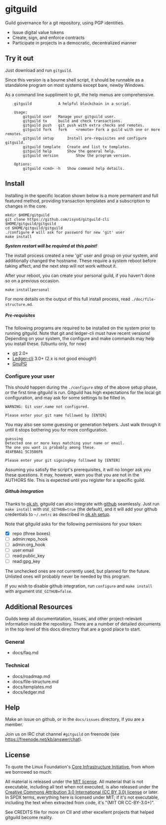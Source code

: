 # gitguild

Guild governance for a git repository, using PGP identities.

 + Issue digital value tokens
 + Create, sign, and enforce contracts
 + Participate in projects in a democratic, decentralized manner

## Try it out

Just download and run `gitguild`.

Since this version is a bourne shell script, it should be runnable as a standalone program on most systems except bare, newby Windows.

As a command line suppliment to git, the help menus are comprehensive.

```
	gitguild           	A helpful blockchain in a script.

	Usage:
		gitguild user	Manage your gitguild user.
		gitguild tx	    build and check transactions.
		gitguild push	git push with extra checks and remotes.
		gitguild fork	fork	<remote> Fork a guild with one or more remotes.
		gitguild setup	    Install pre-requisites and configure gitguild.
		gitguild template	Create and list tx templates.
		gitguild help		Show the general help.
		gitguild version	    Show the program version.

	Options:
		gitguild <cmd> -h	Show command help details.

```

## Install

Installing in the specific location shown below is a more permanent and full featured method, providing transaction templates and a subscription to changes in the core.

```
mkdir $HOME/gitguild
git clone https://github.com/isysd/gitguild-cli $HOME/gitguild/gitguild
cd $HOME/gitguild/gitguild
./configure # will ask for password for new 'git' user
make install
```

__*System restart will be required at this point!*__

The install process created a new 'git' user and group on your system, and additionally changed the hostname. These require a system reboot before taking affect, and the next step will not work without it.

After your reboot, you can create your personal guild, if you haven't done so on a previous occasion.

```
make installpersonal
```

For more details on the output of this full install process, read `./doc/file-structure.md`.

##### Pre-requisites

The following programs are required to be installed on the system prior to running gitguild. Note that git and ledger-cli must have recent versions! Depending on your system, the configure and make commands may help you install these. (Ubuntu only, for now)

 + [git](https://git-scm.com/downloads) 2.0+
 + [Ledger-cli](http://ledger-cli.org/download.html) 3.0+ (2.x is not good enough!)
 + [GnuPG](https://gnupg.org/download/index.html)

### Configure your user

This should happen during the `./configure` step of the above setup phase, or the first time gitguild is run. Gitguild has high expectations for the local git configuration, and may ask for some settings to be filled in.

```
WARNING: Git user.name not configured.

Please enter your git name followed by [ENTER]
```

You may also see some guessing or generation helpers. Just walk through it until it stops bothering you for more configuration.

```
guessing
Detected one or more keys matching your name or email.
The one you want is probably among these.
4E4FBA61 5C3586F6

Please enter your git signingkey followed by [ENTER]
```

Assuming you satisfy the script's prerequisites, it will no longer ask you these questions. It may, however, warn you that you are not in the AUTHORS file. This is expected until you register for a specific guild.

##### Github Integration

Thanks to [ok.sh](https://github.com/whiteinge/ok.sh), gitguild can also integrate with [github](https://github.com) seamlessly. Just run `make install` with `USE_GITHUB=true` (the default), and it will add your github credentials to `~/.netrc` as described in [ok.sh setup](https://github.com/whiteinge/ok.sh#setup).

Note that gitguild asks for the following permissions for your token:

+ [x] repo (three boxes)
+ [ ] admin:repo_hook
+ [ ] admin:org_hook
+ [ ] user:email
+ [ ] read:public_key
+ [ ] read:gpg_key

The unchecked ones are not currently used, but planned for the future. Unlisted ones will probably never be needed by this program.

If you wish to disable github integration, run `configure` and `make install` with argument `USE_GITHUB=false`.

## Additional Resources

Guilds keep all documentatation, issues, and other project-relevant information inside the repository. There are a number of detailed documents in the top level of this docs directory that are a good place to start.

### General

 + docs/faq.md

### Technical

 + docs/roadmap.md
 + docs/file-structure.md
 + docs/templates.md
 + docs/ledger.md

## Help

Make an issue on github, or in the `docs/issues` directory, if you are a member.

Join us on IRC chat channel `#gitguild` on freenode (see https://freenode.net/kb/answer/chat).

## License

To quote the Linux Foundation's [Core Infrastructure Initiative](https://github.com/linuxfoundation/cii-best-practices-badge), from whom we borrowed so much:

All material is released under the [MIT license](./LICENSE).
All material that is not executable, including all text when not executed,
is also released under the
[Creative Commons Attribution 3.0 International (CC BY 3.0) license](https://creativecommons.org/licenses/by/3.0/) or later.
In SPDX terms, everything here is licensed under MIT;
if it's not executable, including the text when extracted from code, it's
"(MIT OR CC-BY-3.0+)".

See CREDITS file for more on CII and other excellent projects that helped gitguild become reality.